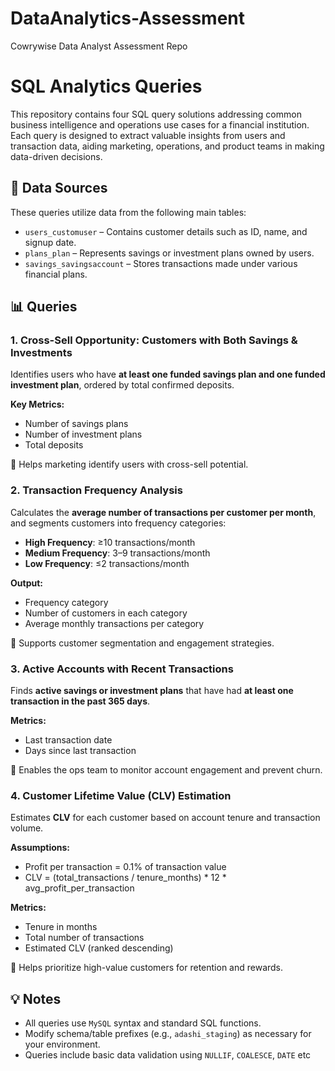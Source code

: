 # DataAnalytics-Assessment
Cowrywise Data Analyst Assessment Repo

# SQL Analytics Queries
This repository contains four SQL query solutions addressing common business intelligence and operations use cases for a financial institution. 
Each query is designed to extract valuable insights from users and transaction data, aiding marketing, operations, and product teams in making data-driven decisions.

## 🔧 Data Sources
These queries utilize data from the following main tables:
- `users_customuser` – Contains customer details such as ID, name, and signup date.
- `plans_plan` – Represents savings or investment plans owned by users.
- `savings_savingsaccount` – Stores transactions made under various financial plans.

## 📊 Queries

### 1. Cross-Sell Opportunity: Customers with Both Savings & Investments
Identifies users who have **at least one funded savings plan and one funded investment plan**, ordered by total confirmed deposits.

**Key Metrics:**
- Number of savings plans
- Number of investment plans
- Total deposits

📌 Helps marketing identify users with cross-sell potential.

### 2. Transaction Frequency Analysis

Calculates the **average number of transactions per customer per month**, and segments customers into frequency categories:

- **High Frequency**: ≥10 transactions/month  
- **Medium Frequency**: 3–9 transactions/month  
- **Low Frequency**: ≤2 transactions/month

**Output:**
- Frequency category
- Number of customers in each category
- Average monthly transactions per category

📌 Supports customer segmentation and engagement strategies.

### 3. Active Accounts with Recent Transactions

Finds **active savings or investment plans** that have had **at least one transaction in the past 365 days**.

**Metrics:**
- Last transaction date
- Days since last transaction

📌 Enables the ops team to monitor account engagement and prevent churn.

### 4. Customer Lifetime Value (CLV) Estimation

Estimates **CLV** for each customer based on account tenure and transaction volume.

**Assumptions:**
- Profit per transaction = 0.1% of transaction value
- CLV = (total_transactions / tenure_months) * 12 * avg_profit_per_transaction

**Metrics:**
- Tenure in months
- Total number of transactions
- Estimated CLV (ranked descending)

📌 Helps prioritize high-value customers for retention and rewards.

## 💡 Notes
- All queries use `MySQL` syntax and standard SQL functions.
- Modify schema/table prefixes (e.g., `adashi_staging`) as necessary for your environment.
- Queries include basic data validation using `NULLIF`, `COALESCE`, `DATE` etc
